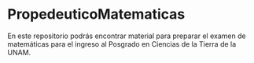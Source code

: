# PropedeuticoMatematicas

En este repositorio podrás encontrar material para preparar el examen de matemáticas para el ingreso al Posgrado en Ciencias de la Tierra de la UNAM.
